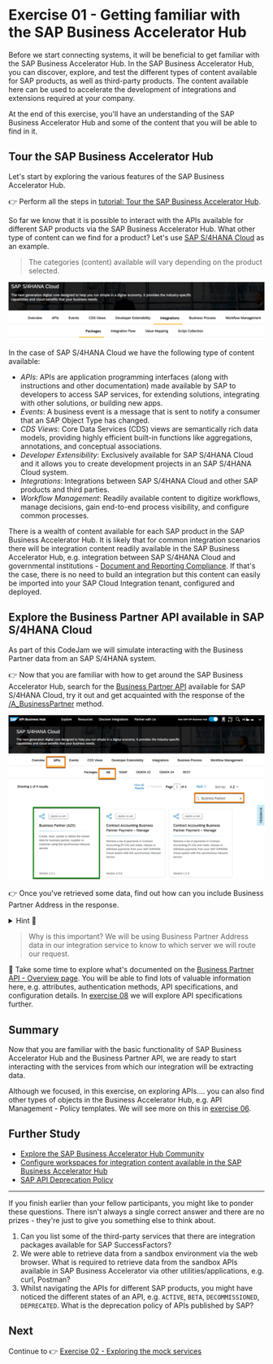 # Exercise 01 - Getting familiar with the SAP Business Accelerator Hub

Before we start connecting systems, it will be beneficial to get familiar with the SAP Business Accelerator Hub. In the SAP Business Accelerator Hub, you can discover, explore, and test the different types of content available for SAP products, as well as third-party products. The content available here can be used to accelerate the development of integrations and extensions required at your company.

At the end of this exercise, you'll have an understanding of the SAP Business Accelerator Hub and some of the content that you will be able to find in it.

## Tour the SAP Business Accelerator Hub

Let's start by exploring the various features of the SAP Business Accelerator Hub.

👉 Perform all the steps in [tutorial: Tour the SAP Business Accelerator Hub](https://developers.sap.com/tutorials/hcp-abh-getting-started.html).

So far we know that it is possible to interact with the APIs available for different SAP products via the SAP Business Accelerator Hub. What other type of content can we find for a product? Let's use [SAP S/4HANA Cloud](https://hub.sap.com/products/SAPS4HANACloud/overview) as an example.

> The categories (content) available will vary depending on the product selected. 

![SAP S/4HANA Cloud Categories](assets/S4HANACloud-Content.png)

In the case of SAP S/4HANA Cloud we have the following type of content available:
- *APIs*: APIs are application programming interfaces (along with instructions and other documentation) made available by SAP to developers to access SAP services, for extending solutions, integrating with other solutions, or building new apps.
- *Events*: A business event is a message that is sent to notify a consumer that an SAP Object Type has changed. 
- *CDS Views*: Core Data Services (CDS) views are semantically rich data models, providing highly efficient built-in functions like aggregations, annotations, and conceptual associations. 
- *Developer Extensibility*: Exclusively available for SAP S/4HANA Cloud and it allows you to create development projects in an SAP S/4HANA Cloud system.
- *Integrations*: Integrations between SAP S/4HANA Cloud and other SAP products and third parties.
- *Workflow Management*: Readily available content to digitize workflows, manage decisions, gain end-to-end process visibility, and configure common processes.

There is a wealth of content available for each SAP product in the SAP Business Accelerator Hub. It is likely that for common integration scenarios there will be integration content readily available in the SAP Business Accelerator Hub, e.g. integration between SAP S/4HANA Cloud and governmental institutions - [Document and Reporting Compliance](https://hub.sap.com/products/SAPS4HANACloud/overview?target=SAPDocumentandReportingCompliance). If that's the case, there is no need to build an integration but this content can easily be imported into your SAP Cloud Integration tenant, configured and deployed. 

## Explore the Business Partner API available in SAP S/4HANA Cloud 

As part of this CodeJam we will simulate interacting with the Business Partner data from an SAP S/4HANA system. 

👉 Now that you are familiar with how to get around the SAP Business Accelerator Hub, search for the [Business Partner API](https://hub.sap.com/products/SAPS4HANACloud/apis/all) available for SAP S/4HANA Cloud, try it out and get acquainted with the response of the [/A_BusinessPartner](https://hub.sap.com/api/API_BUSINESS_PARTNER/tryout) method.

![Business Partner (A2X) tile in SAP Business Accelerator Hub](assets/S4HANACloud-API-BusinessPartner.png)

👉 Once you've retrieved some data, find out how can you include Business Partner Address in the response.

<details>
<summary>Hint 🔦</summary>

<i>Check out the <b>$expand</b> query param. This parameter can be used to Expand related entities, see [Expand](https://help.sap.com/doc/5890d27be418427993fafa6722cdc03b/Cloud/en-US/OdataV2.pdf#page=63).

Available values: to_BuPaIdentification, to_BuPaIndustry, to_BusinessPartnerAddress, to_BusinessPartnerBank, to_BusinessPartnerContact, to_BusinessPartnerRole, to_BusinessPartnerTax, to_BusPartAddrDepdntTaxNmbr, to_Customer, to_Supplier</i>
</details>

> Why is this important? We will be using Business Partner Address data in our integration service to know to which server we will route our request.

🧭 Take some time to explore what's documented on the [Business Partner API - Overview page](https://hub.sap.com/api/API_BUSINESS_PARTNER/overview). You will be able to find lots of valuable information here, e.g. attributes, authentication methods, API specifications, and configuration details. In [exercise 08](../08-expose-integration-flow-api-management/) we will explore API specifications further.


## Summary

Now that you are familiar with the basic functionality of SAP Business Accelerator Hub and the Business Partner API, we are ready to start interacting with the services from which our integration will be extracting data.

Although we focused, in this exercise, on exploring APIs.... you can also find other types of objects in the Business Accelerator Hub, e.g. API Management - Policy templates. We will see more on this in [exercise 06](../06-expose-integration-flow-api-management/README.md).

## Further Study

* [Explore the SAP Business Accelerator Hub Community](https://hub.sap.com/community)
* [Configure workspaces for integration content available in the SAP Business Accelerator Hub](https://help.sap.com/docs/SAP_API_BUSINESS_HUB/e56a6c50d31541ea826021dc8e721a53/8f1a5bc71eef498aa51b99e90365c66e.html?locale=en-US)
* [SAP API Deprecation Policy](https://help.sap.com/docs/SAP_API_BUSINESS_HUB/e56a6c50d31541ea826021dc8e721a53/5cbfda5a9efe4e97a3e24ddaf7ec5c16.html?locale=en-US)

---

If you finish earlier than your fellow participants, you might like to ponder these questions. There isn't always a single correct answer and there are no prizes - they're just to give you something else to think about.

1. Can you list some of the third-party services that there are integration packages available for SAP SuccessFactors?
2. We were able to retrieve data from a sandbox environment via the web browser. What is required to retrieve data from the sandbox APIs available in SAP Business Accelerator via other utilities/applications, e.g. curl, Postman?
3. Whilst navigating the APIs for different SAP products, you might have noticed the different states of an API, e.g. `ACTIVE`, `BETA`, `DECOMMISSIONED`, `DEPRECATED`. What is the deprecation policy of APIs published by SAP? 

## Next

Continue to 👉 [Exercise 02 - Exploring the mock services](../02-exploring-the-mock-services/README.md#exercise-02---exploring-the-mock-services)
